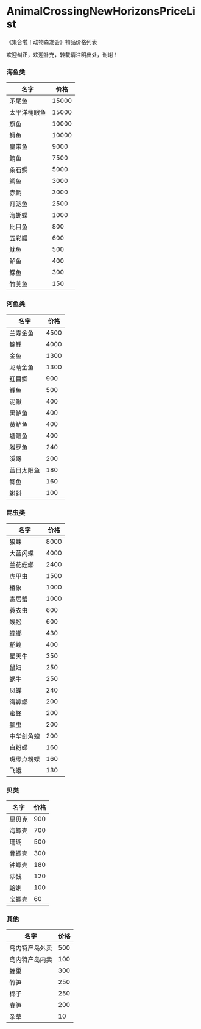 # AnimalCrossingNewHorizonsPriceList
《集合啦！动物森友会》物品价格列表

欢迎纠正，欢迎补充，转载请注明出处，谢谢！

### 海鱼类
名字 | 价格
-|-
矛尾鱼 | 15000
太平洋桶眼鱼 | 15000
旗鱼 | 10000
鲟鱼 | 10000
皇带鱼 | 9000
鲔鱼 | 7500
条石鲷 | 5000
鲷鱼 | 3000
赤鲷 | 3000
灯笼鱼 | 2500
海蝴蝶 | 1000
比目鱼 | 800
五彩鳗 | 600
魷鱼 | 500
鲈鱼 | 400
鲽鱼 | 300
竹荚鱼 | 150

### 河鱼类
名字 | 价格
-|-
兰寿金鱼 | 4500
锦鲤 | 4000
金鱼 | 1300
龙睛金鱼 | 1300
红目鲫 | 900
鲤鱼 | 500
泥鳅 | 400
黑鲈鱼 | 400
黄鲈鱼 | 400
塘鳢鱼 | 400
雅罗鱼 | 240
溪哥 | 200
蓝目太阳鱼 | 180
鲫鱼 | 160
蝌蚪 | 100

### 昆虫类
名字 | 价格
-|-
狼蛛 | 8000
大蓝闪蝶 | 4000
兰花螳螂 | 2400
虎甲虫 | 1500
椿象 | 1000
寄居蟹 | 1000
蓑衣虫 | 600
蜈蚣 | 600
螳螂 | 430
稻蝗 | 400
星天牛 | 350
鼠妇 | 250
蜗牛 | 250
凤蝶 | 240
海蟑螂 | 200
蜜蜂 | 200
瓢虫 | 200
中华剑角蝗 | 200
白粉蝶 | 160
斑缘点粉蝶 | 160
飞蛾 | 130

### 贝类
名字 | 价格
-|-
扇贝克 | 900
海螺壳 | 700
珊瑚 | 500
骨螺壳 | 300
钟螺壳 | 180
沙钱 | 120
蛤蜊 | 100
宝螺壳 | 60

### 其他
名字 | 价格
-|-
岛内特产岛外卖 | 500
岛内特产岛内卖 | 100
蜂巢 | 300
竹笋 | 250
椰子 | 250
春笋 | 200
杂草 | 10

